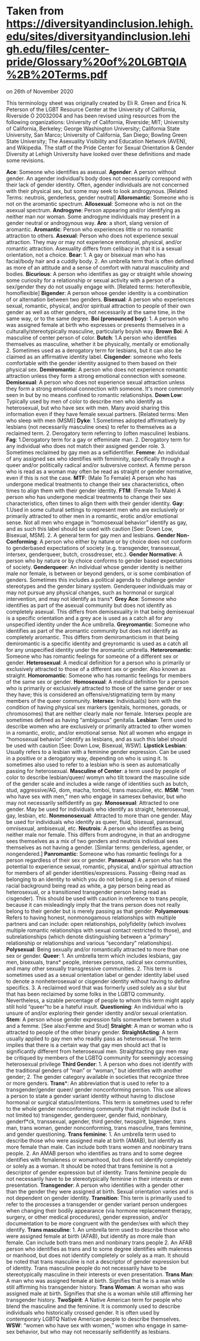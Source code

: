 # Taken from https://diversityandinclusion.lehigh.edu/sites/diversityandinclusion.lehigh.edu/files/center-pride/Glossary%20of%20LGBTQIA%2B%20Terms.pdf
on 26th of November 2020

This terminology sheet was originally created by Eli R. Green and Erica N. Peterson of the LGBT Resource
Center at the University of California, Riverside Ò 2003­2004 and has been revised using resources from the
following organizations: University of California, Riverside; MIT; University of California, Berkeley; George
Washington University; California State University, San Marco; University of California, San Diego; Bowling
Green State University; The Asexuality Visibility and Education Network (AVEN), and Wikipedia. The staff of
the Pride Center for Sexual Orientation & Gender Diversity at Lehigh University have looked over these
definitions and made some revisions.

**Ace**: Someone who identifies as asexual.
**Agender**: A person without gender. An agender individual’s body does not necessarily correspond with their lack of gender
identity. Often, agender individuals are not concerned with their physical sex, but some may seek to look androgynous.
[Related Terms: neutrois, genderless, gender neutral]
**Alloromantic**: Someone who is not on the aromantic spectrum.
**Allosexual**: Someone who is not on the asexual spectrum.
**Androgyne**: Person appearing and/or identifying as neither man nor woman. Some androgyne individuals may present in a
gender neutral or androgynous way.
**Aro**: a short, slang version of aromantic.
**Aromantic**: Person who experiences little or no romantic attraction to others.
**Asexual**: Person who does not experience sexual attraction. They may or may not experience emotional, physical, and/or
romantic attraction. Asexuality differs from celibacy in that it is a sexual orientation, not a choice.
**Bear**: 1. A gay or bisexual man who has facial/body hair and a cuddly body. 2. An umbrella term that is often defined as
more of an attitude and a sense of comfort with natural masculinity and bodies.
**Bicurious**: A person who identifies as gay or straight while showing some curiosity for a relationship or sexual activity with
a person of a sex/gender they do not usually engage with. [Related terms: heteroflexible, homoflexible]
**Bigender**: A person whose gender identity is a combination of or alternation between two genders.
**Bisexual**: A person who experiences sexual, romantic, physical, and/or spiritual attraction to people of their own gender as
well as other genders, not necessarily at the same time, in the same way, or to the same degree.
**Boi (pronounced boy)**: 1. A person who was assigned female at birth who expresses or presents themselves in a
culturally/stereotypically masculine, particularly boyish way.
**Brown Boi**: A masculine of center person of color.
**Butch**: 1.A person who identifies themselves as masculine, whether it be physically, mentally or emotionally 2. Sometimes
used as a derogatory term for lesbians, but it can also be claimed as an affirmative identity label.
**Cisgender**: someone who feels comfortable with the gender identity assigned to them based on their physical sex.
**Demiromantic**: A person who does not experience romantic attraction unless they form a strong emotional connection with
someone.
**Demisexual**: A person who does not experience sexual attraction unless they form a strong emotional connection with
someone. It's more commonly seen in but by no means confined to romantic relationships.
**Down Low**: Typically used by men of color to describe men who identify as heterosexual, but who have sex with men.
Many avoid sharing this information even if they have female sexual partners. [Related terms: Men who sleep with men
(MSM)]
**Dyke**: 1.Sometimes adopted affirmatively by lesbians (not necessarily masculine ones) to refer to themselves as a
reclaimed term. 2. Derogatory term referring to (often masculine) lesbians.
**Fag**: 1.Derogatory term for a gay or effeminate man. 2. Derogatory term for any individual who does not match their
assigned gender role. 3. Sometimes reclaimed by gay men as a self­identifier.
**Femme**: An individual of any assigned sex who identifies with femininity, specifically through a queer and/or politically
radical and/or subversive context. A femme person who is read as a woman may often be read as straight or gender
normative, even if this is not the case.
**MTF**: (Male To Female) A person who has undergone medical treatments to change their sex
characteristics, often times to align them with their gender identity.
**FTM**: (Female To Male) A person who has undergone medical treatments to change their sex
characteristics, often times to align them with their gender identity.
**Gay**: 1.Used in some cultural settings to represent men who are exclusively or primarily attracted to other men in a
romantic, erotic and/or emotional sense. Not all men who engage in “homosexual behavior” identify as gay, and as such this
label should be used with caution [See: Down Low, Bisexual, MSM]. 2. A general term for gay men and lesbians.
**Gender Non­Conforming**: A person who either by nature or by choice does not conform to gender­based expectations of
society (e.g. transgender, transsexual, intersex, genderqueer, butch, cross­dresser, etc.).
**Gender Normative**: A person who by nature or by choice conforms to gender based expectations of society.
**Genderqueer**: An individual whose gender identity is neither male nor female, is between or beyond genders, or is some
combination of genders. Sometimes this includes a political agenda to challenge gender stereotypes and the gender binary
system. Genderqueer individuals may or may not pursue any physical changes, such as hormonal or surgical intervention,
and may not identify as trans*.
**Grey Ace**: Someone who identifies as part of the asexual community but does not identify as completely asexual. This
differs from demisexuality in that being demisexual is a specific orientation and a grey ace is used as a catch all for any
unspecified identity under the Ace umbrella.
**Greyromantic**: Someone who identifies as part of the aromantic community but does not identify as completely aromantic.
This differs from demiromanticism in that being demiromantic is a specific identity and greyromantic is used as a catch all for
any unspecified identity under the aromantic umbrella.
**Heteroromantic**: Someone who has romantic feelings for someone of a different sex or gender.
**Heterosexual**: A medical definition for a person who is primarily or exclusively attracted to those of a different sex or
gender. Also known as straight.
**Homoromantic**: Someone who has romantic feelings for members of the same sex or gender.
**Homosexual**: A medical definition for a person who is primarily or exclusively attracted to those of the same gender or sex
they have; this is considered an offensive/stigmatizing term by many members of the queer community.
**Intersex**: Individual(s) born with the condition of having physical sex markers (genitals, hormones, gonads, or
chromosomes) that are neither clearly male nor female. Intersex people are sometimes defined as having “ambiguous”
genitalia.
**Lesbian**: Term used to describe women who are exclusively or primarily attracted to other women in a romantic, erotic,
and/or emotional sense. Not all women who engage in “homosexual behavior” identify as lesbians, and as such this label
should be used with caution [See: Down Low, Bisexual, WSW].
**Lipstick Lesbian**: Usually refers to a lesbian with a feminine gender expression. Can be used in a positive or a derogatory
way, depending on who is using it. Is sometimes also used to refer to a lesbian who is seen as automatically passing for
heterosexual.
**Masculine of Center**: a term used by people of color to describe lesbian/queer/ womyn who tilt toward the masculine side
of the gender scale and includes a wide range of identities such as butch, stud, aggressive/AG, dom, macha, tomboi, trans
masculine, etc.
**MSM**: “men who have sex with men,” men who engage in same­sex behavior, but who may not necessarily self­identify as
gay.
**Monosexual**: Attracted to one gender. May be used for individuals who identify as straight, heterosexual, gay, lesbian, etc.
**Nonmonosexual**: Attracted to more than one gender. May be used for individuals who identify as queer, fluid, bisexual,
pansexual, omnisexual, ambisexual, etc.
**Neutrois**: A person who identifies as being neither male nor female. This differs from androgyne, in that an androgyne sees
themselves as a mix of two genders and neutrois individual sees themselves as not having a gender. [Similar terms:
genderless, agender, or non­gendered.]
**Panromantic**: Someone who has romantic feelings for a person regardless of their sex or gender.
**Pansexual**: A person who has the potential to experience sexual, romantic, physical, and/or spiritual attraction for members
of all gender identities/expressions.
Passing –Being read as belonging to an identity to which you do not belong (i.e. a person of mixed racial background being
read as white, a gay person being read as heterosexual, or a transitioned transgender person being read as cisgender). This
should be used with caution in reference to trans people, because it can misleadingly imply that the trans person does not
really belong to their gender but is merely passing as that gender.
**Polyamorous**: Refers to having honest, non­monogamous relationships with multiple partners and can include: open
relationships, polyfidelity (which involves multiple romantic relationships with sexual contact restricted to those), and
sub­relationships (which denote distinguishing between a ”primary” relationship or relationships and various “secondary‟
relationships).
**Polysexual**: Being sexually and/or romantically attracted to more than one sex or gender.
**Queer**: 1. An umbrella term which includes lesbians, gay men, bisexuals, trans* people, intersex persons, radical sex
communities, and many other sexually transgressive communities. 2. This term is sometimes used as a sexual orientation
label or gender identity label used to denote a non­heterosexual or cisgender identity without having to define specifics. 3. A
reclaimed word that was formerly used solely as a slur but that has been reclaimed by some folks in the LGBTQ community.
Nevertheless, a sizable percentage of people to whom this term might apply still hold “queer‟to be a hateful insult.
**Questioning**: An individual who is unsure of and/or exploring their gender identity and/or sexual orientation.
**Stem**: A person whose gender expression falls somewhere between a stud and a femme. [See also:Femme and Stud]
**Straight**: A man or woman who is attracted to people of the other binary gender.
**Straight­Acting**: A term usually applied to gay men who readily pass as heterosexual. The term implies that there is a
certain way that gay men should act that is significantly different from heterosexual men. Straight­acting gay men may be
critiqued by members of the LGBTQ community for seemingly accessing heterosexual privilege
**Third Gender**: 1. A person who does not identify with the traditional genders of “man” or “woman,” but identifies with
another gender; 2. The gender category available in societies that recognize three or more genders.
**Trans***: An abbreviation that is used to refer to a transgender/gender queer/ gender non­conforming person. This use
allows a person to state a gender variant identity without having to disclose hormonal or surgical status/intentions. This term
is sometimes used to refer to the whole gender non­conforming community that might include (but is not limited to)
transgender, genderqueer, gender fluid, non­binary, genderf*ck, transsexual, agender, third gender, two­spirit, bigender,
trans man, trans woman, gender non­conforming, trans masculine, trans feminine, and gender questioning.
**Trans feminine**: 1. An umbrella term used to describe those who were assigned male at birth (AMAB), but identify as more
female than male. Can include both trans women and non­binary trans people. 2. An AMAB person who identifies as trans
and to some degree identifies with femaleness or womanhood, but does not identify completely or solely as a woman. It
should be noted that trans feminine is not a descriptor of gender expression but of identity. Trans feminine people do not
necessarily have to be stereotypically feminine in their interests or even presentation.
**Transgender**: A person who identifies with a gender other than the gender they were assigned at birth. Sexual orientation
varies and is not dependent on gender identity.
**Transition**: This term is primarily used to refer to the processes a transgender or gender variant person undergoes when
changing their bodily appearance (via hormone replacement therapy, surgery, or other medical procedures), gender
expression, and/or documentation to be more congruent with the gender/sex with which they identify.
**Trans masculine**: 1. An umbrella term used to describe those who were assigned female at birth (AFAB), but identify as
more male than female. Can include both trans men and non­binary trans people 2. An AFAB person who identifies as trans
and to some degree identifies with maleness or manhood, but does not identify completely or solely as a man. It should be
noted that trans masculine is not a descriptor of gender expression but of identity. Trans masculine people do not necessarily
have to be stereotypically masculine in their interests or even presentation.
**Trans Man**: A man who was assigned female at birth. Signifies that he is a man while still affirming his transgender history.
**Trans Woman**: A woman who was assigned male at birth. Signifies that she is a woman while still affirming her
transgender history.
**Two­Spirit**: A Native American term for people who blend the masculine and the feminine. It is commonly used to describe
individuals who historically crossed gender. It is often used by contemporary LGBTQ Native American people to describe
themselves.
**WSW**: “women who have sex with women,” women who engage in same­sex behavior, but who may not necessarily
self­identify as lesbians.